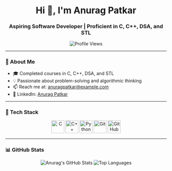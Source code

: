 <h1 align="center">Hi 👋, I'm Anurag Patkar</h1>
<h3 align="center">Aspiring Software Developer | Proficient in C, C++, DSA, and STL</h3>

<p align="center">
  <img src="https://komarev.com/ghpvc/?username=AnuragPatkar&label=Profile%20views&color=0e75b6&style=flat" alt="Profile Views" />
</p>

---

### 🚀 About Me

- 🎓 Completed courses in C, C++, DSA, and STL
- 💡 Passionate about problem-solving and algorithmic thinking
- 📫 Reach me at: [anuragpatkar@example.com](mailto:anuragpatkar@example.com)
- 💼 LinkedIn: [Anurag Patkar](https://www.linkedin.com/in/anurag-patkar-023095296/)

---

### 🧰 Tech Stack

<p align="center">
  <img src="https://cdn.jsdelivr.net/gh/devicons/devicon/icons/c/c-original.svg" height="40" alt="C" />
  <img src="https://cdn.jsdelivr.net/gh/devicons/devicon/icons/cplusplus/cplusplus-original.svg" height="40" alt="C++" />
  <img src="https://cdn.jsdelivr.net/gh/devicons/devicon/icons/python/python-original.svg" height="40" alt="Python" />
  <img src="https://cdn.jsdelivr.net/gh/devicons/devicon/icons/git/git-original.svg" height="40" alt="Git" />
  <img src="https://cdn.jsdelivr.net/gh/devicons/devicon/icons/github/github-original.svg" height="40" alt="GitHub" />
</p>

---

### 📊 GitHub Stats

<p align="center">
  <img src="https://github-readme-stats.vercel.app/api?username=AnuragPatkar&show_icons=true&theme=react&hide_border=false" alt="Anurag's GitHub Stats" />
  <img src="https://github-readme-stats.vercel.app/api/top-langs/?username=AnuragPatkar&layout=compact&theme=react&hide_border=false" alt="Top Languages" />
</p>


